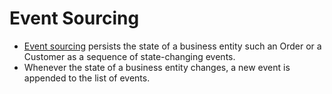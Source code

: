 # Event Sourcing
- [Event sourcing](https://microservices.io/patterns/data/event-sourcing.html) persists the state of a business entity such an Order or a Customer as a sequence of state-changing events.
- Whenever the state of a business entity changes, a new event is appended to the list of events.